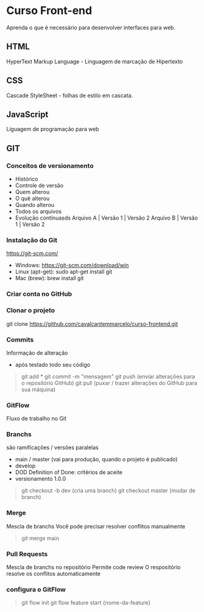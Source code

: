 # Curso Front-end
Aprenda o que é necessário para desenvolver interfaces para web.
## HTML 
HyperText Markup Language - Linguagem de marcação de Hipertexto

## CSS
Cascade StyleSheet - folhas de estilo em cascata.

## JavaScript
Liguagem de programação para web

## GIT
### Conceitos de versionamento
 - Histórico
 - Controle de versão
 - Quem alterou
 - O quê alterou
 - Quando alterou
 - Todos os arquivos
 - Evolução contínuasds
 Arquivo A  | Versão 1 | Versão 2
 Arquivo B  | Versão 1 | Versão 2

 ### Instalação do Git
https://git-scm.com/

- Windows: https://git-scm.com/download/win
- Linux (apt-get): sudo apt-get install git
- Mac (brew): brew install git

 ### Criar conta no GitHub

 ### Clonar o projeto
 git clone https://github.com/cavalcantemmarcelo/curso-frontend.git

 ### Commits
 Informação de alteração
 - após testado todo seu código
 > git add *
 > git commit -m "mensagem"
 > git push (enviar alterações para o repositório GitHub)
 > git pull (puxar / trazer alterações do GitHub para sua máquina)

### GitFlow
Fluxo de trabalho no Git

### Branchs
são ramificações / versões paralelas

- main / master (vai para produção, quando o projeto é publicado)
- develop 
- DOD Definition of Done: critérios de aceite
- versionamento 1.0.0

> git checkout -b dev (cria uma branch)
> git checkout master (mudar de branch)


### Merge
Mescla de branchs
Você pode precisar resolver conflitos manualmente

> git merge main 

### Pull Requests
Mescla de branchs no repositório
Permite code review
O respositório resolve os conflitos automaticamente


### configura o GitFlow
> git flow init
> git flow feature start {nome-da-feature}
